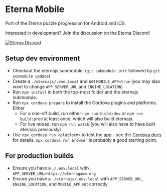 # Eterna Mobile
Port of the Eterna puzzle progression for Android and iOS.

Interested in development? Join the discussion on the Eterna Discord!

[![Eterna Discord](https://discord.com/api/guilds/702618517589065758/widget.png?style=banner2)](https://discord.gg/KYeTwux)

## Setup dev environment
- Checkout the eternajs submodule. (`git submodule init` followed by `git submodule update`)
- Create a `./eternajs/.env.local` and set `MOBILE_APP=true` (you may also want to change `APP_SERVER_URL` and `ENGINE_LOCATION`)
- Run `npm install` in both the top-most folder and the eternajs submodule.
- Run `npx cordova prepare` to install the Cordova plugins and platforms.
Either
    - For a one-off build, run either `npm run build:dev` or `npm run build:prod` at least once,
    which will also build eternajs.
    - For live reload, run `npm run watch` (you will also have to have built eternajs previously)
- Use `npx cordova run <platform>` to test the app - see the [Cordova docs](https://cordova.apache.org/docs/en/latest/reference/cordova-cli/#cordova-run-command) for details. `npx cordova run browser` is probably a good starting point.

## For production builds
- Ensure you have a `./.env.local` with `APP_SERVER_URL=https://eternagame.org`
- Ensure you have a `./eternajs/.env.local` with `APP_SERVER_URL`, `ENGINE_LOCATION`, and `MOBILE_APP` set correctly
